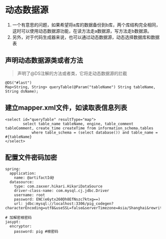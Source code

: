 # 动态数据源
1. 一个有意思的问题，如果希望将a库的数据备份到b库，两个库结构完全相同，这时可以使用动态数据源功能，在读方法走a数据源，写方法走b数据源。
2. 另外，对于代码生成器来说，也可以通过动态数据源，动态选择数据库和数据表
## 声明动态数据源类或者方法
> 声明了@DS注解的方法或者类，它将走动态数据源的拦截
```
@DS("#last")
Map<String, String> queryTable(@Param("tableName") String tableName, String dsName);
```
## 建立mapper.xml文件，如读取表信息列表
```
<select id="queryTable" resultType="map">
		select table_name tableName, engine, table_comment tableComment, create_time createTime from information_schema.tables
			where table_schema = (select database()) and table_name = #{tableName}
</select>
```
## 配置文件密码加密
```
spring:
  application:
    name: @artifactId@
  datasource:
    type: com.zaxxer.hikari.HikariDataSource
    driver-class-name: com.mysql.cj.jdbc.Driver
    username: root
    password: ENC(e6ytx260Dh8EfNszc7ktxg==)
    url: jdbc:mysql://localhost:3306/pig_codegen?characterEncoding=utf8&useSSL=false&serverTimezone=Asia/Shanghai&rewriteBatchedStatements=true

# 加解密根密码
jasypt:
  encryptor:
    password: pig #根密码
```

